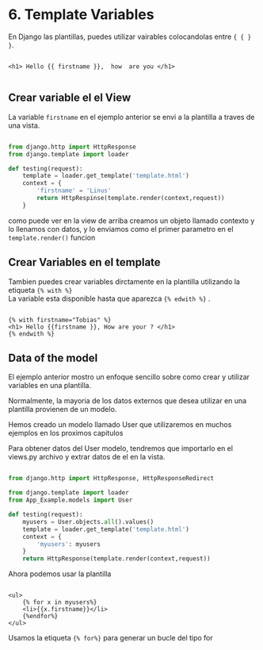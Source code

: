 # 6. Template Variables

En Django las plantillas, puedes utilizar vairables colocandolas entre `{ { } }`.

```django

<h1> Hello {{ firstname }},  how  are you </h1>
 
```

## Crear variable el el View

La variable `firstname` en el ejemplo anterior se envi a la plantilla a traves de una vista.

```python

from django.http import HttpResponse
from django.template import loader

def testing(request):
    template = loader.get_template('template.html')
    context = {
        'firstname' = 'Linus'
        return HttpRespinse(template.render(context,request))
    }

```

como puede ver en la view de arriba creamos un objeto llamado contexto y lo llenamos con datos, y lo enviamos como el primer parametro en el `template.render()` funcion

## Crear Variables en el template

Tambien puedes crear variables dirctamente en la plantilla utilizando la etiqueta `{% with %}`  
La variable esta disponible hasta que aparezca `{% edwith %}` .

```django

{% with firstname="Tobias" %}
<h1> Hello {{firstname }}, How are your ? </h1>
{% endwith %}
```

## Data of the model

El ejemplo anterior mostro un enfoque sencillo sobre como crear y utilizar variables en una plantilla.

Normalmente, la mayoria de los datos externos que desea utilizar en una plantilla provienen de un modelo.

Hemos creado un modelo llamado User que utilizaremos en muchos ejemplos en los proximos capitulos

Para obtener datos del User modelo, tendremos que importarlo en el views.py archivo y extrar datos de el en la vista.

```python

from django.http import HttpResponse, HttpResponseRedirect

from django.template import loader
from App_Example.models import User

def testing(request):
    myusers = User.objects.all().values()
    template = loader.get_template('template.html')
    context = {
        'myusers': myusers
    }
    return HttpResponse(template.render(context,request))
```

Ahora podemos usar la plantilla

```django

<ul>
    {% for x in myusers%}
    <li>{{x.firstname}}</li>
    {%endfor%}
</ul>
```

Usamos la etiqueta `{% for%}` para generar un bucle del tipo for
